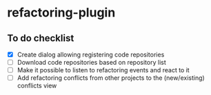 # refactoring-plugin

## To do checklist
- [x] Create dialog allowing registering code repositories
- [ ] Download code repositories based on repository list
- [ ] Make it possible to listen to refactoring events and react to it
- [ ] Add refactoring conflicts from other projects to the (new/existing) conflicts view
